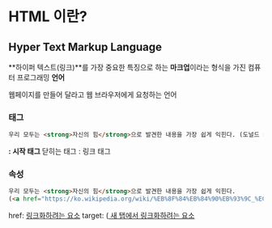 # HTML 이란?


## Hyper Text Markup Language

**하이퍼 텍스트(링크)**를 가장 중요한 특징으로 하는
**마크업**이라는 형식을 가진
컴퓨터 프로그래밍 **언어**

웹페이지를 만들어 달라고 웹 브라우저에게 요청하는 언어


### 태그

```html
우리 모두는 <strong>자신의 힘</strong>으로 발견한 내용을 가장 쉽게 익힌다. (도널드 커누스)
```

<strong>: 시작 태그
</strong> 닫히는 태그
<a> </a>: 링크 태그


### 속성

```html
우리 모두는 <strong>자신의 힘</strong>으로 발견한 내용을 가장 쉽게 익힌다.
(<a href="https://ko.wikipedia.org/wiki/%EB%8F%84%EB%84%90%EB%93%9C_%EC%BB%A4%EB%88%84%EC%8A%A4" target="_blank" title="전설적인 프로그래머">도널드 커누스</a>)
```

href: <a href="링크 주소">링크화하려는 요소</a>
target: (<a href="링크 주소" target="_blank"> 새 탭에서 링크화하려는 요소</a>
